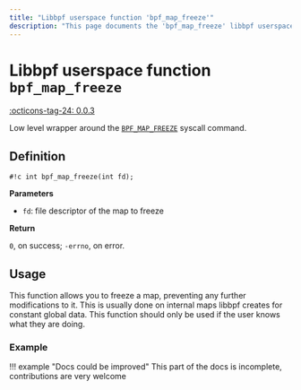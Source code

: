 ```yaml
---
title: "Libbpf userspace function 'bpf_map_freeze'"
description: "This page documents the 'bpf_map_freeze' libbpf userspace function, including its definition, usage, and examples."
---
```

# Libbpf userspace function `bpf_map_freeze`

<!-- [LIBBPF_TAG] -->
[:octicons-tag-24: 0.0.3](https://github.com/libbpf/libbpf/releases/tag/v0.0.3)
<!-- [/LIBBPF_TAG] -->

Low level wrapper around the [`BPF_MAP_FREEZE`](../../../linux/syscall/BPF_MAP_FREEZE.md) syscall command.

## Definition

`#!c int bpf_map_freeze(int fd);`

**Parameters**

- `fd`: file descriptor of the map to freeze

**Return**

`0`, on success; `-errno`, on error.

## Usage

This function allows you to freeze a map, preventing any further modifications to it. This is usually done on internal maps libbpf creates for constant global data. This function should only be used if the user knows what they are doing.

### Example

!!! example "Docs could be improved"
    This part of the docs is incomplete, contributions are very welcome
